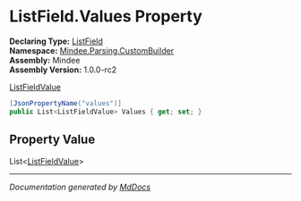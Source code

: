 ﻿<!--  
  <auto-generated>   
    The contents of this file were generated by a tool.  
    Changes to this file may be list if the file is regenerated  
  </auto-generated>   
-->

# ListField.Values Property

**Declaring Type:** [ListField](../index.md)  
**Namespace:** [Mindee.Parsing.CustomBuilder](../../index.md)  
**Assembly:** Mindee  
**Assembly Version:** 1.0.0\-rc2

[ListFieldValue](../../ListFieldValue/index.md)

```csharp
[JsonPropertyName("values")]
public List<ListFieldValue> Values { get; set; }
```

## Property Value

List\<[ListFieldValue](../../ListFieldValue/index.md)\>

___

*Documentation generated by [MdDocs](https://github.com/ap0llo/mddocs)*

